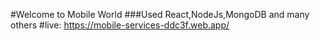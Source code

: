 #Welcome to Mobile World
 ###Used React,NodeJs,MongoDB and many others 
 #live: https://mobile-services-ddc3f.web.app/
